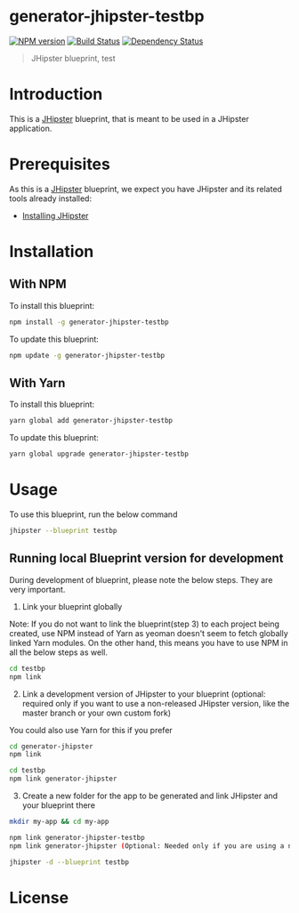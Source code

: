 # generator-jhipster-testbp
[![NPM version][npm-image]][npm-url] [![Build Status][travis-image]][travis-url] [![Dependency Status][daviddm-image]][daviddm-url]
> JHipster blueprint, test

# Introduction

This is a [JHipster](https://www.jhipster.tech/) blueprint, that is meant to be used in a JHipster application.

# Prerequisites

As this is a [JHipster](https://www.jhipster.tech/) blueprint, we expect you have JHipster and its related tools already installed:

- [Installing JHipster](https://www.jhipster.tech/installation/)

# Installation

## With NPM

To install this blueprint:

```bash
npm install -g generator-jhipster-testbp
```

To update this blueprint:

```bash
npm update -g generator-jhipster-testbp
```

## With Yarn

To install this blueprint:

```bash
yarn global add generator-jhipster-testbp
```

To update this blueprint:

```bash
yarn global upgrade generator-jhipster-testbp
```

# Usage

To use this blueprint, run the below command

```bash
jhipster --blueprint testbp
```


## Running local Blueprint version for development

During development of blueprint, please note the below steps. They are very important.

1. Link your blueprint globally 

Note: If you do not want to link the blueprint(step 3) to each project being created, use NPM instead of Yarn as yeoman doesn't seem to fetch globally linked Yarn modules. On the other hand, this means you have to use NPM in all the below steps as well.

```bash
cd testbp
npm link
```

2. Link a development version of JHipster to your blueprint (optional: required only if you want to use a non-released JHipster version, like the master branch or your own custom fork)

You could also use Yarn for this if you prefer

```bash
cd generator-jhipster
npm link

cd testbp
npm link generator-jhipster
```

3. Create a new folder for the app to be generated and link JHipster and your blueprint there

```bash
mkdir my-app && cd my-app

npm link generator-jhipster-testbp
npm link generator-jhipster (Optional: Needed only if you are using a non-released JHipster version)

jhipster -d --blueprint testbp

```

# License



[npm-image]: https://img.shields.io/npm/v/generator-jhipster-testbp.svg
[npm-url]: https://npmjs.org/package/generator-jhipster-testbp
[travis-image]: https://travis-ci.org/sayanawsit4/generator-jhipster-testbp.svg?branch=master
[travis-url]: https://travis-ci.org/sayanawsit4/generator-jhipster-testbp
[daviddm-image]: https://david-dm.org/sayanawsit4/generator-jhipster-testbp.svg?theme=shields.io
[daviddm-url]: https://david-dm.org/sayanawsit4/generator-jhipster-testbp
